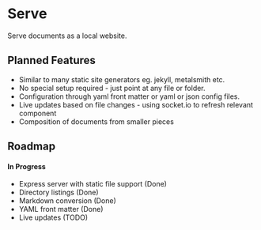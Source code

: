 
# Serve

Serve documents as a local website.

## Planned Features

* Similar to many static site generators eg. jekyll, metalsmith etc.
* No special setup required - just point at any file or folder.
* Configuration through yaml front matter or yaml or json config files.
* Live updates based on file changes - using socket.io to refresh
  relevant component
* Composition of documents from smaller pieces

## Roadmap

#### In Progress

* Express server with static file support (Done)
* Directory listings (Done)
* Markdown conversion (Done)
* YAML front matter (Done)
* Live updates (TODO)
